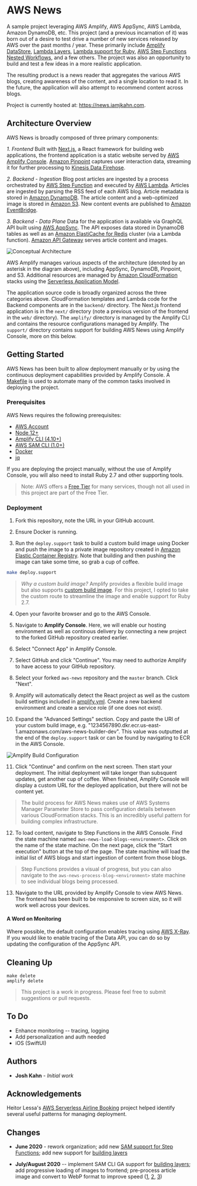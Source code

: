 # AWS News

A sample project leveraging AWS Amplify, AWS AppSync, AWS Lambda, Amazon DynamoDB, etc. This project (and a previous incarnation of it) was born out of a desire to test drive a number of new services released by AWS over the past months / year. These primarily include [Amplify DataStore](https://aws-amplify.github.io/docs/js/datastore), [Lambda Layers](https://docs.aws.amazon.com/lambda/latest/dg/configuration-layers.html), [Lambda support for Ruby](https://docs.aws.amazon.com/lambda/latest/dg//lambda-ruby.html), [AWS Step Functions Nested Workflows](https://aws.amazon.com/about-aws/whats-new/2019/08/aws-step-function-adds-support-for-nested-workflows/), and a few others. The project was also an opportunity to build and test a few ideas in a more realistic application.

The resulting product is a news reader that aggregates the various AWS blogs, creating awareness of the content, and a single location to read it. In the future, the application will also attempt to recommend content across blogs.

Project is currently hosted at: https://news.iamjkahn.com.

## Architecture Overview

AWS News is broadly composed of three primary components:

*1. Frontend*
Built with [Next.js](https://nextjs.org/), a React framework for building web applications, the frontend application is a static website served by [AWS Amplify Console](https://aws.amazon.com/amplify/console/). [Amazon Pinpoint](https://aws.amazon.com/pinpoint/) captures user interaction data, streaming it for further processing to [Kinesis Data Firehose](https://aws.amazon.com/kinesis/data-firehose/).

*2. Backend - Ingestion*
Blog post articles are ingested by a process orchestrated by [AWS Step Function](https://aws.amazon.com/step-functions/) and executed by [AWS Lambda](https://aws.amazon.com/lambda/). Articles are ingested by parsing the RSS feed of each AWS blog. Article metadata is stored in [Amazon DynamoDB](https://aws.amazon.com/dynamodb/). The article content and a web-optimized image is stored in [Amazon S3](https://aws.amazon.com/s3/). New content events are published to [Amazon EventBridge](https://aws.amazon.com/eventbridge/).

*3. Backend - Data Plane*
Data for the application is available via GraphQL API built using [AWS AppSync](https://aws.amazon.com/appsync/). The API exposes data stored in DynamoDB tables as well as an [Amazon ElastiCache for Redis](https://aws.amazon.com/elasticache/redis/) cluster (via a Lambda function). [Amazon API Gateway](https://aws.amazon.com/api-gateway/) serves article content and images.

![Conceptual Architecture](./images/conceptual_architecture.png)

AWS Amplify manages various aspects of the architecture (denoted by an asterisk in the diagram above), including AppSync, DynamoDB, Pinpoint, and S3. Additional resources are managed by [Amazon CloudFormation](https://aws.amazon.com/cloudformation/) stacks using the [Serverless Application Model](https://aws.amazon.com/serverless/sam/).

The application source code is broadly organized across the three categories above. CloudFormation templates and Lambda code for the Backend components are in the `backend/` directory. The Next.js frontend application is in the `next/` directory (note a previous version of the frontend in the `web/` directory). The `amplify/` directory is managed by the Amplify CLI and contains the resource configurations managed by Amplify. The `support/` directory contains support for building AWS News using Amplify Console, more on this below.

## Getting Started

AWS News has been built to allow deployment manually or by using the continuous deployment capabilities provided by Amplify Console. A [Makefile](./Makefile) is used to automate many of the common tasks involved in deploying the project.

### Prerequisites

AWS News requires the following prerequisites:

* [AWS Account](https://aws.amazon.com/account/)
* [Node 12+](https://nodejs.org/en/download/)
* [Amplify CLI (4.10+)](https://aws-amplify.github.io/docs/cli-toolchain/quickstart#quickstart)
* [AWS SAM CLI (1.0+)](https://docs.aws.amazon.com/serverless-application-model/latest/developerguide/serverless-sam-cli-install.html)
* [Docker](https://docs.docker.com/install/)
* [jq](https://stedolan.github.io/jq/download/)

If you are deploying the project manually, without the use of Amplify Console, you will also need to install Ruby 2.7 and other supporting tools.

> Note: AWS offers a [Free Tier](https://aws.amazon.com/free/) for many services, though not all used in this project are part of the Free Tier.

### Deployment

1. Fork this repository, note the URL in your GitHub account.

2. Ensure Docker is running.
   
3. Run the `deploy.support` task to build a custom build image using Docker and push the image to a private image repository created in [Amazon Elastic Container Registry](https://aws.amazon.com/ecr/). Note that building and then pushing the image can take some time, so grab a cup of coffee.

  ``` bash
  make deploy.support
  ```

> *Why a custom build image?* Amplify provides a flexible build image but also supports [custom build image](https://docs.aws.amazon.com/amplify/latest/userguide/custom-build-image.html). For this project, I opted to take the custom route to streamline the image and enable support for Ruby 2.7.

4. Open your favorite browser and go to the AWS Console.

5. Navigate to **Amplify Console**. Here, we will enable our hosting environment as well as continous delivery by connecting a new project to the forked GitHub repository created earlier.

6. Select "Connect App" in Amplify Console.

7. Select GitHub and click "Continue". You may need to authorize Amplify to have access to your GitHub repository.

8. Select your forked `aws-news` repository and the `master` branch. Click "Next".

9. Amplify will automatically detect the React project as well as the custom build settings included in [amplify.yml](./amplify.yml). Create a new backend environment and create a service role (if one does not exist).

10. Expand the "Advanced Settings" section. Copy and paste the URI of your custom build image, e.g. "1234567890.dkr.ecr.us-east-1.amazonaws.com/aws-news-builder-dev". This value was outputted at the end of the `deploy.support` task or can be found by navigating to ECR in the AWS Console.

![Amplify Build Configuration](images/amplify_build_config.png)

11. Click "Continue" and confirm on the next screen. Then start your deployment. The initial deployment will take longer than subsquent updates, get another cup of coffee. When finished, Amplify Console will display a custom URL for the deployed application, but there will not be content yet.

> The build process for AWS News makes use of AWS Systems Manager Parameter Store to pass configuration details between various CloudFormation stacks. This is an incredibly useful pattern for building complex infrastructure.

12. To load content, navigate to Step Functions in the AWS Console. Find the state machine named `aws-news-load-blogs-<environment>`. Click on the name of the state machine. On the next page, click the "Start execution" button at the top of the page. The state machine will load the initial list of AWS blogs and start ingestion of content from those blogs.

> Step Functions provides a visual of progress, but you can also navigate to the `aws-news-process-blog-<environment>` state machine to see individual blogs being processed.


13. Navigate to the URL provided by Amplify Console to view AWS News. The frontend has been built to be responsive to screen size, so it will work well across your devices.


#### A Word on Monitoring

Where possible, the default configuration enables tracing using [AWS X-Ray](https://aws.amazon.com/xray/). If you would like to enable tracing of the Data API, you can do so by updating the configuration of the AppSync API.


## Cleaning Up

```
make delete
amplify delete
```

> This project is a work in progress. Please feel free to submit suggestions or pull requests.


## To Do

* Enhance monitoring -- tracing, logging
* Add personalization and auth needed
* iOS (SwiftUI)

## Authors

* **Josh Kahn** - *Initial work*

## Acknowledgements

Heitor Lessa's [AWS Serverless Airline Booking](https://github.com/aws-samples/aws-serverless-airline-booking) project helped identify several useful patterns for managing deployment.

## Changes

* **June 2020** - rework organization; add new [SAM support for Step Functions](https://aws.amazon.com/blogs/compute/simplifying-application-orchestration-with-aws-step-functions-and-aws-sam/); add new support for [building layers](https://docs.aws.amazon.com/serverless-application-model/latest/developerguide/building-layers.html)

* **July/August 2020** -- implement SAM CLI GA support for [building layers](https://aws.amazon.com/blogs/compute/the-aws-serverless-application-model-cli-is-now-generally-available/); add progressive loading of images to frontend; pre-process article image and convert to WebP format to improve speed ([1](https://web.dev/serve-responsive-images/), [2](https://web.dev/serve-images-webp/), [3](https://web.dev/uses-responsive-images))
